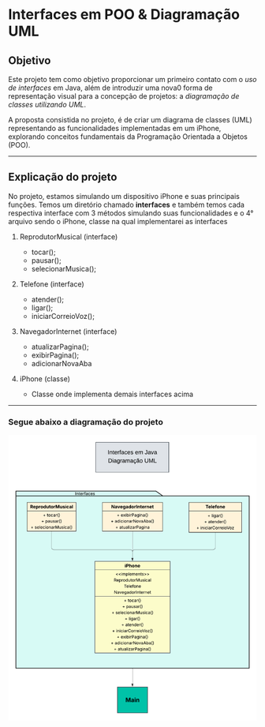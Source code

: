 # Interfaces em POO & Diagramação UML

## Objetivo

Este projeto tem como objetivo proporcionar um primeiro contato com o *uso de interfaces* em Java, além de introduzir uma nova0
forma de representação visual para a concepção de projetos: a *diagramação de classes utilizando UML*.

A proposta consistida no projeto, é de criar um diagrama de classes (UML) representando as funcionalidades implementadas em 
um iPhone, explorando conceitos fundamentais da Programação Orientada a Objetos (POO).

***

## Explicação do projeto

No projeto, estamos simulando um dispositivo iPhone e suas principais funções. Temos um diretório chamado **interfaces** e 
também temos cada respectiva interface com 3 métodos simulando suas funcionalidades e o 4° arquivo sendo o iPhone, classe na qual implementarei as interfaces

1. ReprodutorMusical (interface)
   * tocar();
   * pausar();
   * selecionarMusica();  


2. Telefone (interface)
   * atender();
   * ligar();
   * iniciarCorreioVoz();

   
3. NavegadorInternet (interface)
   * atualizarPagina();
   * exibirPagina();
   * adicionarNovaAba

4. iPhone (classe)
    * Classe onde implementa demais interfaces acima

***

### Segue abaixo a diagramação do projeto


![Classe UML.png](src/assets/Classe%20UML.png)
